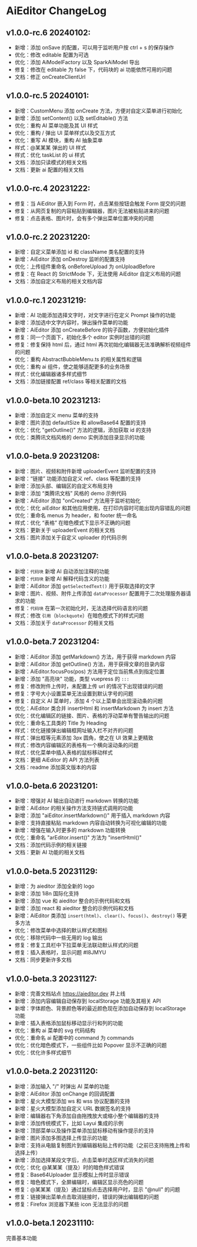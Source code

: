 # AiEditor ChangeLog

## v1.0.0-rc.6 20240102:
- 新增：添加 onSave 的配置，可以用于监听用户按 ctrl + s 的保存操作
- 优化：修改 editable 配置为可选
- 优化：添加 AiModelFactory 以及 SparkAiModel 导出
- 修复：修改在 editable 为 false 下，代码块的 ai 功能依然可用的问题
- 文档：修正 onCreateClientUrl



## v1.0.0-rc.5 20240101:
- 新增：CustomMenu 添加 onCreate 方法，方便对自定义菜单进行初始化
- 新增：添加 setContent() 以及 setEditable() 方法
- 优化：重构 AI 菜单功能及其 UI 样式
- 优化：重构 / 弹出 UI 菜单样式以及交互方式
- 优化：重写 AI 模块，重构 AI 抽象菜单
- 样式：@某某某 弹出的 UI 样式
- 样式：优化 taskList 的 ui 样式
- 文档：添加只读模式的相关文档
- 文档：更新 ai 配置的相关文档



## v1.0.0-rc.4 20231222:
- 修复：当 AiEditor 嵌入到 Form 时，点击某些按钮会触发 Form 提交的问题
- 修复：从网页复制的内容粘贴到编辑器，图片无法被粘贴进来的问题
- 修复：点击表格、图片时，会有多个弹出菜单位置冲突的问题



## v1.0.0-rc.2 20231220:
- 新增：自定义菜单添加 id 和 className 类名配置的支持
- 新增：AiEditor 添加 onDestroy 监听的配置支持
- 优化：上传组件重命名 onBeforeUpload 为 onUploadBefore
- 修复：在 React 的 StrictMode 下，无法使用 AiEditor 自定义布局的问题
- 文档：添加自定义布局的相关文档内容



## v1.0.0-rc.1 20231219:
- 新增：AI 功能添加选择文字时，对文字进行在定义 Prompt 操作的功能
- 新增：添加选中文字内容时，弹出操作菜单的功能
- 新增：AiEditor 添加 onCreateBefore 的钩子函数，方便初始化插件
- 修复：同一个页面下，初始化多个 editor 实例时出错的问题
- 修复：修复保持 html 后，通过 html 再次初始化编辑器无法准确解析视频组件的问题
- 优化：重构 AbstractBubbleMenu.ts 的相关属性和逻辑
- 优化：重构 ai 组件，使之能够适配更多的业务场景
- 样式：优化编辑器诸多样式细节
- 文档：添加链接配置 ref/class 等相关配置的文档



## v1.0.0-beta.10 20231213:
- 新增：添加自定义 menu 菜单的支持
- 新增：图片添加 defaultSize 和 allowBase64 配置的支持
- 优化：优化 "getOutline()" 方法的逻辑，添加获取 id 的支持
- 优化：类腾讯文档风格的 demo 实例添加目录显示的功能



## v1.0.0-beta.9 20231208:
- 新增：图片、视频和附件新增 uploaderEvent 监听配置的支持
- 新增：“链接” 功能添加自定义 ref、class 等配置的支持
- 新增：添加头部、编辑区的自定义布局支持
- 新增：添加 “类腾讯文档” 风格的 demo 示例代码
- 新增：AiEditor 添加 "onCreated" 方法用于监听初始化
- 优化：优化 aiEditor 和其他应用使用，在打印内容时可能出现内容错乱的问题
- 优化：重命名 menus 为 header，和 footer 统一命名
- 样式：优化 “表格” 在暗色模式下显示不正确的问题
- 文档：更新关于 uploaderEvent 的相关文档
- 文档：图片添加关于自定义 uploader 的代码示例



## v1.0.0-beta.8 20231207:
- 新增：`代码块` 新增 AI 自动添加注释的功能
- 新增：`代码块` 新增 AI 解释代码含义的功能
- 新增：AiEditor 添加 `getSelectedText()` 用于获取选择的文字
- 新增：图片、视频、附件上传添加 `dataProcessor` 配置用于二次处理服务器请求的功能
- 修复：`代码块` 在第一次初始化时，无法选择代码语言的问题
- 样式：修改 `引用`（`blockquote`）在暗色模式下的样式问题
- 文档：添加关于 `dataProcessor` 的相关文档



## v1.0.0-beta.7 20231204:
- 新增：AiEditor 添加 getMarkdown() 方法，用于获得 markdown 内容
- 新增：AiEditor 添加 getOutline() 方法，用于获得文章的目录内容
- 新增：AiEditor.focusPos(pos) 方法用于定位当前焦点到指定位置
- 新增：添加 "高亮块" 功能，类型 vuepress 的 `:::`
- 修复：修改附件上传时，未配置上传 url 的情况下出现错误的问题
- 修复：字号大小设置菜单无法设置到默认字号的问题
- 修复：自定义 AI 菜单时，添加 4 个以上菜单会出现滚动条的问题
- 优化：AiEditor 类合并 insertHtml 和 insertMarkdown 为 insert 方法
- 优化：优化编辑区的链接、图片、表格的浮动菜单有警告输出的问题
- 优化：重命名工具类的 Title 为 Heading
- 样式：优化链接弹出编辑框网址输入栏不对齐的问题
- 样式：弹出框等元素添加 3px 圆角，使之在 UI 效果上更精致
- 样式：修改内容编辑区的表格有一个横向滚动条的问题
- 样式：优化菜单中插入表格的鼠标移动样式
- 文档：更细 AiEditor 的 API 方法列表
- 文档：readme 添加英文版本的内容



## v1.0.0-beta.6 20231201:
- 新增：增强对 AI 输出自动进行 markdown 转换的功能
- 新增：AiEditor 的相关操作方法支持链式调用的功能
- 新增：添加 "aiEditor.insertMarkdown()" 用于插入 markdown 内容
- 新增：支持直接粘贴 markdown 内容自动转换为可视化编辑的功能
- 新增：增强在输入时更多的 markdown 功能转换
- 优化：重命名 "arEditor.insert()" 方法为 "insertHtml()"
- 文档：添加代码示例的相关链接
- 文档：更新 AI 功能的相关文档



## v1.0.0-beta.5 20231129:
- 新增：为 aieditor 添加全新的 logo
- 新增：添加 1i8n 国际化支持
- 新增：添加 vue 和 aieditor 整合的示例代码和文档
- 新增：添加 react 和 aieditor 整合的示例代码和文档
- 新增：AiEditor 类添加 `insert(html)`、`clear()`、`focus()`、`destroy()` 等更多方法
- 优化：修改菜单中选择的默认样式和图标
- 优化：移除代码中一些无用的 log 输出
- 修复：修复工具栏中下拉菜单无法联动默认样式的问题
- 修复：插入表格时，显示问题 #I8JMYU
- 文档：同步更新许多文档



## v1.0.0-beta.3 20231127:
- 新增：完善文档站点 https://aieditor.dev 并上线
- 新增：添加内容编辑自动保存到 localStorage 功能及其相关 API
- 新增：字体颜色、背景颜色等的最近颜色现在添加自动保存到 localStorage 功能
- 新增：插入表格添加鼠标移动显示行和列的功能
- 优化：重构 ai 菜单的 svg 代码结构
- 优化：重命名 ai 配置中的 command 为 commands
- 优化：优化暗色模式下，一些组件比如 Popover 显示不正确的问题
- 优化：优化许多样式细节



## v1.0.0-beta.2 20231120:
- 新增：添加输入 "/" 时弹出 AI 菜单的功能
- 新增：AiEditor 添加 onChange 的回调配置
- 新增：星火大模型添加 ws 和 wss 协议配置的支持
- 新增：星火大模型添加自定义 URL 数据签名的支持
- 新增：编辑器右下角添加自由拖拽放大或缩小整个编辑器的支持
- 新增：添加传统模式下，比如 Layui 集成的示例
- 新增：顶部菜单以及操作菜单添加鼠标移动有操作提示的支持
- 新增：图片添加多图选择上传显示的功能
- 新增：支持从电脑复制图片到编辑器粘贴上传的功能（之前已支持拖拽上传和选择上传）
- 新增：添加选择某段文字后，点击菜单时选区样式消失的问题
- 优化：优化 @某某某（提及）时的暗色样式错误
- 修复：Base64Uploader 显示模拟上传时显示错误
- 修复：暗色模式下，全屏编辑时，编辑区显示亮色的问题
- 修复：@某某某（提及）通过鼠标点击选择用户时，显示 "@null" 的问题
- 修复：链接弹出菜单点击取消链接时，错误的弹出编辑框的问题
- 修复：Firefox 浏览器下某些 icon 无法显示的问题



## v1.0.0-beta.1 20231110:
完善基本功能
